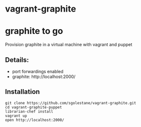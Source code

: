 vagrant-graphite
=======================

# graphite to go

Provision graphite in a virtual machine with vagrant and puppet

## Details:

 * port forwardings enabled
 * graphite: http://localhost:2000/

## Installation

```
git clone https://github.com/sgolestane/vagrant-graphite.git
cd vagrant-graphite-puppet
librarian-chef install
vagrant up
open http://localhost:2000/
```